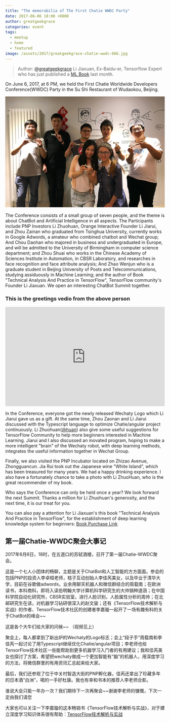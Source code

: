 ```yaml
---
title: "The memorabilia of The First Chatie WWDC Party"
date: 2017-06-06 18:00 +0800
author: greatgeekgrace
categories: event
tags:
  - meetup
  - home
  - featured
image: /assets/2017/greatgeekgrace-chatie-wwdc-666.jpg
---
```


> Author: [@greatgeekgrace](https://github.com/greatgeekgrace) Li Jiaxuan, Ex-Baidu-er, Tensorflow Expert who has just published a [ML Book](http://item.jd.com/12073631.html) last month.

On June 6, 2017, at 6 PM, we held the First Chatie Worldwide Developers Conference(WWDC) Party in the Su Shi Restaurant of Wudaokou, Beijing.

![Chatie WWDC Photo][dinner-photo]

The Conference consists of a small group of seven people, and the theme is about ChatBot and Artificial Intelligence in all aspects. The Participants include PNP Investors Li Zhuohuan, Orange Interactive Founder Li Jiarui, and Zhou Zainan who graduated from Tsinghua University, currently works in Google Adwords, a amateur who combined chatbot and Wechat group; And Chou Daohan who majored in business and undergraduated in Europe, and will be admitted to the University of Birmingham in computer science department; and Zhou Shuai who works in the Chinese Academy of Sciences Institute in Automation, in CBSR Laboratory, and researches in face recognition and face attribute analysis; And Zhao Wenjun who is a graduate student in Beijing University of Posts and Telecommunications, studying assiduously in Machine Learning; and the author of Book "Technical Analysis And Practice in TensorFlow", TensorFlow community's Founder Li Jiaxuan. We open an interesting ChatBot Summit together.

<!--more-->

### This is the greetings vedio from the above person

<div class="video-container" style="
    position: relative;
    padding-bottom:56.25%;
    padding-top:30px;
    height:0;
    overflow:hidden;
">
<iframe width="560" height="315" src="https://www.youtube.com/embed/Kd_I-nvdn9I" frameborder="0" allowfullscreen="" style="
    position: absolute;
    top:0;
    left:0;
    width:100%;
    height:100%;
"></iframe></div>

In the Conference, everyone got the newly released Wechaty Logo which Li Jiarui gave us as a gift. At the same time, Zhou Zaonan and Li Jiarui discussed with the Typescript language to optimize Chatie/angular project continuously. Li Zhuohuan([@huan](https://github.com/huan)) also give some useful suggestions for TensorFlow Community to help more beginners interested in Machine Learning. Jiarui and I also discussed an inovated program, hoping to make a more intelligent "brain" of the Wechaty robot, with deep learning methods, integrates the useful information together in Wechat Group.

Finally, we also visited the PNP Incubator located on Zhizao Avenue, Zhongguancun. Jia Rui took out the Japanese wine "White Island", which has been treasured for many years. We had a happy drinking experience. I also have a fortunately chance to take a photo with Li ZhuoHuan, who is the great recommender of my book.

Who says the Conference can only be held once a year? We look forward the next Summit. Thanks a million for Li Zhuohuan's generosity, and the next time, it is our treat for you.

You can also pay a attention for Li Jiaxuan's this book "Technical Analysis And Practice in TensorFlow", for the establishment of deep learning knowledge system for beginners: [Book Purchase Link](http://item.jd.com/12073631.html)

## 第一届Chatie-WWDC聚会大事记

2017年6月6日，18时，在五道口的苏轼酒楼，召开了第一届Chatie-WWDC聚会。

这是一个七人小团体的畅聊，主题是关于ChatBot和人工智能的方方面面。参会的包括PNP的投资人李卓桓老师，桔子互动创始人李佳芮美女，以及毕业于清华大学，目前在谷歌做adwords，业余用聊天机器人和微信群结合的周载南；在欧洲读书，本科商科，即将入读伯明翰大学计算机科学研究生的大帅锅种道涵；在中国科学院自动化研究所，CBSR实验室，进行人脸识别，人脸属性分析的周帅；在北邮研究生在读，对机器学习钻研很深入的赵文骏；还有《TensorFlow技术解析与实战》的作者、TensorFlow技术社区的创建者李嘉璇一起开了一场有趣有料的关于ChatBot的峰会~~

这是各个大牛们给大家的问候~~ （视频见上）

聚会上，每人都拿到了新出炉的Wechaty的Logo标志；会上“段子手”周载南和李佳芮一起讨论了用Typescript继续优化Chatie/angular项目；李老师也给TensorFlow技术社区一些能帮助到更多机器学习入门者的有用建议；我和佳芮美女也探讨了方案，希望把wechaty做成一个更加智能有“脑”的机器人，用深度学习的方法，将微信群里的有用资讯汇总起来给大家。

最后，我们还参观了位于中关村智造大街的PNP孵化器，佳芮还拿出了珍藏多年的日本酒“白洲”，喝的一手好杜康。我也有幸和书本的推荐人李老师合影。

谁说大会只能一年办一次？我们期待下一次再聚会~~谢谢李老师的慷慨，下次一定由我们请您

大家也可以关注一下李嘉璇的这本畅销书《TensorFlow技术解析与实战》，对于建立深度学习知识体系很有帮助：[TensorFlow技术解析与实战](http://item.jd.com/12073631.html)

[dinner-photo]: /assets/2017/greatgeekgrace-chatie-wwdc-666.jpg
